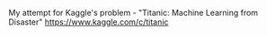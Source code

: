 My attempt for Kaggle's problem - "Titanic: Machine Learning from Disaster"
https://www.kaggle.com/c/titanic

